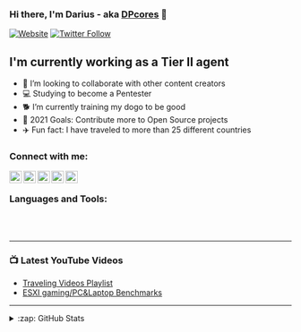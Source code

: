 ### Hi there, I'm Darius - aka [DPcores][website] 👋

[![Website](https://img.shields.io/website?label=DPCORES.com&style=for-the-badge&url=https%3A%2F%2Fdpcores.com)](https://dpcores.com)
[![Twitter Follow](https://img.shields.io/twitter/follow/4lulzman?color=1DA1F2&logo=twitter&style=for-the-badge)](https://twitter.com/intent/follow?original_referer=https%3A%2F%2Fgithub.com%2F4lulzman&screen_name=4lulzman)

## I'm currently working as a Tier II agent 

- 👯 I’m looking to collaborate with other content creators
- 💻 Studying to become a Pentester
- 🐕 I’m currently training my dogo to be good
- 🥅 2021 Goals: Contribute more to Open Source projects
- ✈️ Fun fact: I have traveled to more than 25 different countries



### Connect with me:

[<img align="left" alt="DPCORES.com" width="22px" src="https://image.flaticon.com/icons/png/512/841/841364.png" />][website]
[<img align="left" alt="DPCORES.com | YouTube" width="22px" src="https://image.flaticon.com/icons/png/512/1384/1384060.png" />][youtube]
[<img align="left" alt="DPCORES.com | Twitter" width="22px" src="https://img-premium.flaticon.com/png/512/1384/1384065.png?token=exp=1622770425~hmac=f1a3a1917a5cb1f4415bb980b3709adf" />][twitter]
[<img align="left" alt="DPCORES.com | LinkedIn" width="22px" src="https://image.flaticon.com/icons/png/512/174/174857.png" />][linkedin]
[<img align="left" alt="DPCORES.com | Profile" width="22px" src="https://image.flaticon.com/icons/png/512/2922/2922510.png" />][profile]


<br />

### Languages and Tools:

<br />
<br />

---

### 📺 Latest YouTube Videos

<!-- YOUTUBE:START -->
- [Traveling Videos Playlist](https://www.youtube.com/playlist?list=PLC5SzhYSJEFdazhKn3PTntCfAXtQjFFjQ)
- [ESXI gaming/PC&Laptop Benchmarks](https://www.youtube.com/watch?v=kA5aets2Fro&list=PLC5SzhYSJEFerCT_Y1nuwICFCD3bp34i5)

<!-- YOUTUBE:END -->


---





<details>
  <summary>:zap: GitHub Stats</summary>

  <img align="left" alt="DPCORES.com's GitHub Stats" src="https://github-readme-stats.DPCORES.com.vercel.app/api?username=DPCORES.com&show_icons=true&hide_border=true" />

</details>

[website]: https://dpcores.com
[twitter]: https://twitter.com/4lulzman
[youtube]: https://www.youtube.com/channel/UCMgLMPB2i1OZ0ovZLNUEeJw
[linkedin]: https://www.linkedin.com/in/darius-persaud-43b24011a/
[profile]: https://webprofile.d39ose37ksgy0r.amplifyapp.com/

